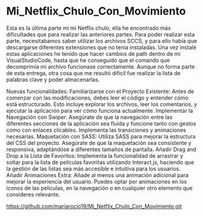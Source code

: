 # Mi_Netflix_Chulo_Con_Movimiento
Esta es la última parte mi mi Netflix chulo, ella he encontrado más dificultades que para realizar las anteriores partes. 
Para poder realizar esta parte, necesitabamos saber utilizar los archivos SCCS, y para ello había que descargarse diferentes extensiones que no tenía instaladas. 
Una vez instalé estas aplicaciones he tenido que hacer cambios de path dentro de mi VisualStudioCode, hasta que he conseguido que el comando que decomprimía mi archivo funcionase correctamente. 
Aunque no forma parte de esta entrega, otra cosa que me resultó dificil fue realizar la lista de palabras clave y poder almacenarlas. 

Nuevas funcionalidades: 
Familiarizarse con el Proyecto Existente: Antes de comenzar con las modificaciones, debes leer el código y entender cómo está estructurado. Esto incluye explorar los archivos, leer los comentarios, y ejecutar la aplicación para ver cómo funciona actualmente.
Implementar la Navegación con Swiper: Asegúrate de que la navegación entre las diferentes secciones de la aplicación sea fluida y funcione tanto con gestos como con enlaces clicables. Implementa las transiciones y animaciones necesarias.
Maquetación con SASS: Utiliza SASS para mejorar la estructura del CSS del proyecto. Asegúrate de que la maquetación sea consistente y responsiva, adaptándose a diferentes tamaños de pantalla.
Añadir Drag and Drop a la Lista de Favoritos: Implementa la funcionalidad de arrastrar y soltar para la lista de películas favoritas utilizando Interact.js, haciendo que la gestión de las listas sea más accesible e intuitiva para los usuarios.
Añadir Animaciones Extra: Añade al menos una animación adicional para mejorar la experiencia del usuario. Puedes optar por animaciones en los íconos de las películas, en la navegación o en cualquier otro elemento que consideres relevante.

https://github.com/mariarocio19/Mi_Netflix_Chulo_Con_Movimiento.git
